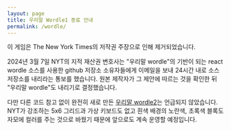 ```yaml
---
layout: page
title: 우리말 Wordle1 종료 안내
permalink: /wordle/
---
```


이 게임은 The New York Times의 저작권 주장으로 인해 제거되었습니다. 

2024년 3월 7일 NYT의 지적 재산권 변호사는 "우리말 wordle"의 기반이 되는 react wordle 소스를 사용한 github 저장소 소유자들에게 이메일을 보내 24시간 내로 소스 저장소를 내리라는 통보를 했습니다. 원본 제작자가 그 제안에 따르는 것을 확인한 뒤 "우리말 wordle"도 내리기로 결정했습니다. 

다만 다른 코드 참고 없이 완전히 새로 만든 [우리말 wordle2](https://plan9.kr/wordle2/)는 언급되지 않았습니다. NYT가 강조하는 5x6 그리드과 가상 키보드도 없고 흰색 배경의 노란색, 초록색 블록도 자모에 컬러를 주는 것으로 바꿨기 때문에 앞으로도 계속 운영할 예정입니다. 
